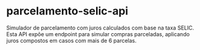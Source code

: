 # parcelamento-selic-api
Simulador de parcelamento com juros calculados com base na taxa SELIC. Esta API expõe um endpoint para simular compras parceladas, aplicando juros compostos em casos com mais de 6 parcelas.
